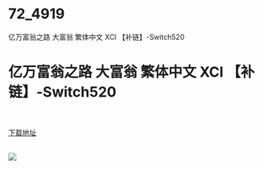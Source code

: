 # 72_4919
亿万富翁之路 大富翁 繁体中文 XCI 【补链】-Switch520
# 亿万富翁之路 大富翁 繁体中文 XCI 【补链】-Switch520
 <br/></br>
[下载地址](https://www.switch520.cc/article/4919 "下载地址")
<br/></br>

<p><span><strong><img src="https://s1.ax1x.com/2020/05/07/Ympspj.jpg"></strong></span></p>
